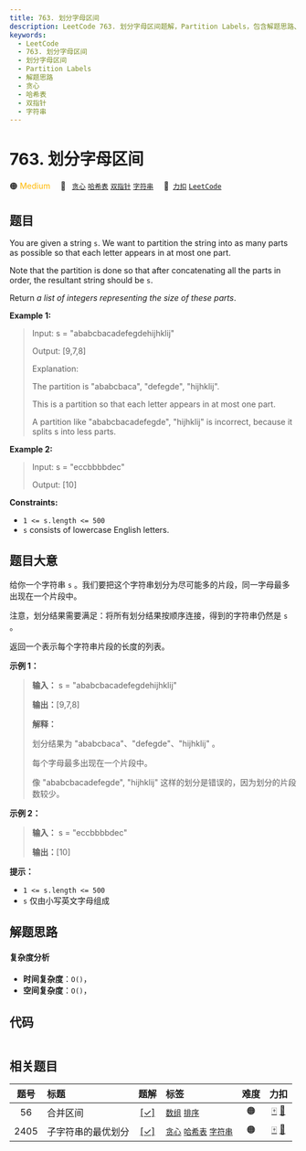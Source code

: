 ```yaml
---
title: 763. 划分字母区间
description: LeetCode 763. 划分字母区间题解，Partition Labels，包含解题思路、复杂度分析以及完整的 JavaScript 代码实现。
keywords:
  - LeetCode
  - 763. 划分字母区间
  - 划分字母区间
  - Partition Labels
  - 解题思路
  - 贪心
  - 哈希表
  - 双指针
  - 字符串
---
```


# 763. 划分字母区间

🟠 <font color=#ffb800>Medium</font>&emsp; 🔖&ensp; [`贪心`](/tag/greedy.md) [`哈希表`](/tag/hash-table.md) [`双指针`](/tag/two-pointers.md) [`字符串`](/tag/string.md)&emsp; 🔗&ensp;[`力扣`](https://leetcode.cn/problems/partition-labels) [`LeetCode`](https://leetcode.com/problems/partition-labels)

## 题目

You are given a string `s`. We want to partition the string into as many parts
as possible so that each letter appears in at most one part.

Note that the partition is done so that after concatenating all the parts in
order, the resultant string should be `s`.

Return _a list of integers representing the size of these parts_.



**Example 1:**

> Input: s = "ababcbacadefegdehijhklij"
> 
> Output: [9,7,8]
> 
> Explanation:
> 
> The partition is "ababcbaca", "defegde", "hijhklij".
> 
> This is a partition so that each letter appears in at most one part.
> 
> A partition like "ababcbacadefegde", "hijhklij" is incorrect, because it splits s into less parts.

**Example 2:**

> Input: s = "eccbbbbdec"
> 
> Output: [10]

**Constraints:**

  * `1 <= s.length <= 500`
  * `s` consists of lowercase English letters.


## 题目大意

给你一个字符串 `s` 。我们要把这个字符串划分为尽可能多的片段，同一字母最多出现在一个片段中。

注意，划分结果需要满足：将所有划分结果按顺序连接，得到的字符串仍然是 `s` 。

返回一个表示每个字符串片段的长度的列表。



**示例 1：**

> 
> 
> 
> 
> 
> **输入：** s = "ababcbacadefegdehijhklij"
> 
> **输出：**[9,7,8]
> 
> **解释：**
> 
> 划分结果为 "ababcbaca"、"defegde"、"hijhklij" 。
> 
> 每个字母最多出现在一个片段中。
> 
> 像 "ababcbacadefegde", "hijhklij" 这样的划分是错误的，因为划分的片段数较少。 

**示例 2：**

> 
> 
> 
> 
> 
> **输入：** s = "eccbbbbdec"
> 
> **输出：**[10]
> 
> 



**提示：**

  * `1 <= s.length <= 500`
  * `s` 仅由小写英文字母组成


## 解题思路

#### 复杂度分析

- **时间复杂度**：`O()`，
- **空间复杂度**：`O()`，

## 代码

```javascript

```

## 相关题目

<!-- prettier-ignore -->
| 题号 | 标题 | 题解 | 标签 | 难度 | 力扣 |
| :------: | :------ | :------: | :------ | :------: | :------: |
| 56 | 合并区间 | [[✓]](/problem/0056.md) |  [`数组`](/tag/array.md) [`排序`](/tag/sorting.md) | 🟠 | [🀄️](https://leetcode.cn/problems/merge-intervals) [🔗](https://leetcode.com/problems/merge-intervals) |
| 2405 | 子字符串的最优划分 | [[✓]](/problem/2405.md) |  [`贪心`](/tag/greedy.md) [`哈希表`](/tag/hash-table.md) [`字符串`](/tag/string.md) | 🟠 | [🀄️](https://leetcode.cn/problems/optimal-partition-of-string) [🔗](https://leetcode.com/problems/optimal-partition-of-string) |